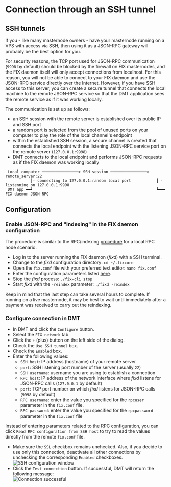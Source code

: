 # Connection through an SSH tunnel

## SSH tunnels

If you - like many masternode owners - have your masternode running on a VPS with access via SSH, then using it as a JSON-RPC gateway will probably be the best option for you.

For security reasons, the TCP port used for JSON-RPC communication (`9998` by default) should be blocked by the firewall on FIX masternodes, and the FIX daemon itself will only accept connections from localhost. For this reason, you will not be able to connect to your FIX daemon and use the JSON-RPC service directly over the Internet. However, if you have SSH access to this server, you can create a secure tunnel that connects the local machine to the remote JSON-RPC service so that the DMT application sees the remote service as if it was working locally.

The communication is set up as follows:
 * an SSH session with the remote server is established over its public IP and SSH port
 * a random port is selected from the pool of unused ports on your computer to play the role of the local channel's endpoint
 * within the established SSH session, a secure channel is created that connects the local endpoint with the listening JSON-RPC service port on the remote server (`127.0.0.1:9998`)
 * DMT connects to the local endpoint and performs JSON-RPC requests as if the FIX daemon was working locally

```
 Local computer ━━━━━━━━━━━━━━━━> SSH session ━━━━━━━━━━━━━━━━> remote_server:22
           ┃- connecting to 127.0.0.1:random local port           ┃ - listenning on 127.0.0.1:9998
 DMT app ━━┛                                                      ┗━━━ FIX daemon JSON-RPC
```

## Configuration

### Enable JSON-RPC and "indexing" in the FIX daemon configuration

The procedure is similar to the RPC/indexing [procedure](config-connection-direct.md#2-enable-json-rpc-and-indexing-in-the-fix-core) for a local RPC node scenario.
 * Log in to the server running the FIX daemon (*fixd*) with a SSH terminal.
 * Change to the *fixd* configuration directory: `cd ~/.fixcore`
 * Open the `fix.conf` file with your preferred text editor: `nano fix.conf`
 * Enter the configuration parameters listed [here](config-connection-direct.md#set-the-required-parameters-in-the-fixconf-file).
 * Stop the *fixd* process: `./fix-cli stop`
 * Start *fixd* with the `-reindex` parameter: `./fixd -reindex`

Keep in mind that the last step can take several hours to complete. If running on a live masternode, it may be best to wait until immediately after a payment was received to carry out the reindexing.

### Configure connection in DMT

 * In DMT and click the `Configure` button.
 * Select the `FIX network` tab.
 * Click the `+` (plus) button on the left side of the dialog.
 * Check the `Use SSH tunnel` box.
 * Check the `Enabled` box.
 * Enter the following values:
   * `SSH host`: IP address (hostname) of your remote server
   * `port`: SSH listening port number of the server (usually `22`)
   * `SSH username`: username you are using to establish a connection
   * `RPC host`: IP address of the network interface where *fixd* listens for JSON-RPC calls (`127.0.0.1` by default)
   * `port`: TCP port number on which *fixd* listens for JSON-RPC calls (`9998` by default)
   * `RPC username`: enter the value you specified for the `rpcuser` parameter in the `fix.conf` file.
   * `RPC password`: enter the value you specified for the `rpcpassword` parameter in the `fix.conf` file

Instead of entering parameters related to the RPC configuration, you can click `Read RPC configuration from SSH host` to try to read the values directly from the remote `fix.conf` file.
  * Make sure the `SSL` checkbox remains unchecked. Also, if you decide to use only this connection, deactivate all other connections by unchecking the corresponding `Enabled` checkboxes.  
    ![SSH configuration window](img/fixmt-config-dlg-conn-ssh.png)
  * Click the `Test connection` button. If successful, DMT will return the following message:  
    ![Connection successful](img/fixmt-conn-success.png)
